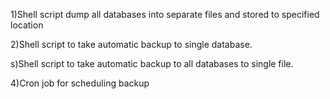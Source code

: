 
1)Shell script dump all databases into separate files and stored to specified location


2)Shell script to take automatic backup to single database.


s)Shell script to take automatic backup to all databases to single file.


4)Cron job for scheduling backup
